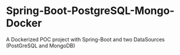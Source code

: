 # Spring-Boot-PostgreSQL-Mongo-Docker
A Dockerized POC project with Spring-Boot and two DataSources (PostGreSQL and MongoDB)
